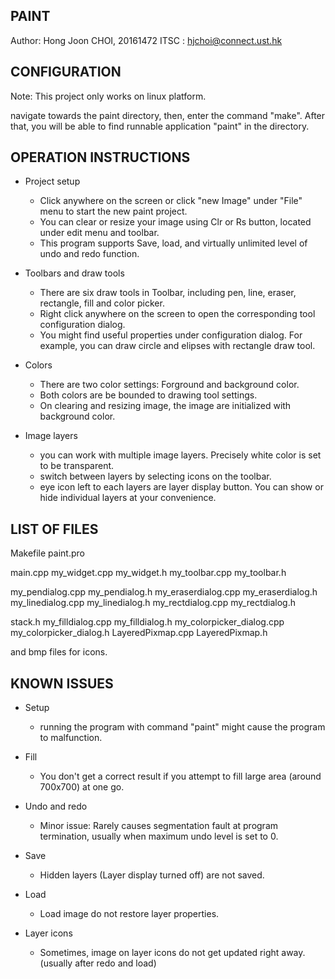 PAINT 
---------------------

Author: Hong Joon CHOI, 20161472
ITSC  : hjchoi@connect.ust.hk


CONFIGURATION
----------------------
Note: This project only works on linux platform.

navigate towards the paint directory, then, enter the command "make".
After that, you will be able to find runnable application "paint" in the directory.




OPERATION INSTRUCTIONS
----------------------
* Project setup
   * Click anywhere on the screen or click "new Image" under "File" menu to start the new paint project.
   * You can clear or resize your image using Clr or Rs button, located under edit menu and toolbar.
   * This program supports Save, load, and virtually unlimited level of undo and redo function.

* Toolbars and draw tools
   * There are six draw tools in Toolbar, including pen, line, eraser, rectangle, fill and color picker.
   * Right click anywhere on the screen to open the corresponding tool configuration dialog.
   * You might find useful properties under configuration dialog. For example, you can draw circle and elipses with rectangle draw tool.

* Colors
   * There are two color settings: Forground and background color.
   * Both colors are be bounded to drawing tool settings.
   * On clearing and resizing image, the image are initialized with background color.

* Image layers
   * you can work with multiple image layers. Precisely white color is set to be transparent.
   * switch between layers by selecting icons on the toolbar.
   * eye icon left to each layers are layer display button. You can show or hide individual layers at your convenience.




LIST OF FILES
----------------------
Makefile
paint.pro

main.cpp
my_widget.cpp
my_widget.h
my_toolbar.cpp
my_toolbar.h

my_pendialog.cpp
my_pendialog.h
my_eraserdialog.cpp
my_eraserdialog.h
my_linedialog.cpp
my_linedialog.h
my_rectdialog.cpp
my_rectdialog.h

stack.h
my_filldialog.cpp
my_filldialog.h
my_colorpicker_dialog.cpp
my_colorpicker_dialog.h
LayeredPixmap.cpp
LayeredPixmap.h

and bmp files for icons.







KNOWN ISSUES
----------------------

- Setup
   * running the program with command "paint" might cause the program to malfunction.

- Fill
   * You don't get a correct result if you attempt to fill large area (around 700x700) at one go.

- Undo and redo
   * Minor issue: Rarely causes segmentation fault at program termination, usually when maximum undo level is set to 0.

- Save
   * Hidden layers (Layer display turned off) are not saved.

- Load
   * Load image do not restore layer properties.

- Layer icons
   * Sometimes, image on layer icons do not get updated right away. (usually after redo and load)
